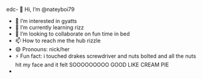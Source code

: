 edc- 👋 Hi, I’m @nateyboi79
- 👀 I’m interested in gyatts
- 🌱 I’m currently learning rizz
- 💞️ I’m looking to collaborate on fun time in bed
- 📫 How to reach me the hub rizzle
- 😄 Pronouns: nick/her
- ⚡ Fun fact: i touched drakes screwdriver and nuts bolted and all the nuts hit my face and it felt SOOOOOOOOO GOOD LIKE CREAM PIE
-  

<!---
nateyboi79/nateyboi79 is a ✨ special ✨ repository because its `README.md` (this file) appears on your GitHub profile.
You can click the Preview link to take a look at your changes.
--->
